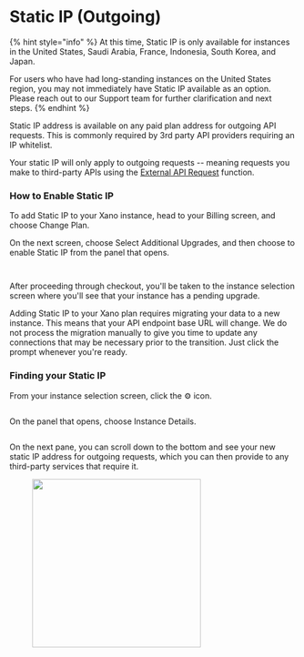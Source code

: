 # Static IP (Outgoing)

{% hint style="info" %}
At this time, Static IP is only available for instances in the United States, Saudi Arabia, France, Indonesia, South Korea, and Japan.

For users who have had long-standing instances on the United States region, you may not immediately have Static IP available as an option. Please reach out to our Support team for further clarification and next steps.
{% endhint %}

Static IP address is available on any paid plan address for outgoing API requests. This is commonly required by 3rd party API providers requiring an IP whitelist.

Your static IP will only apply to outgoing requests -- meaning requests you make to third-party APIs using the [External API Request](../../the-function-stack/functions/apis-and-lambdas/external-api-request.md) function.

### How to Enable Static IP

To add Static IP to your Xano instance, head to your Billing screen, and choose Change Plan.

On the next screen, choose Select Additional Upgrades, and then choose to enable Static IP from the panel that opens.

<figure><img src="../../.gitbook/assets/CleanShot 2023-08-21 at 17.09.40.png" alt=""><figcaption></figcaption></figure>

<figure><img src="../../.gitbook/assets/CleanShot 2023-08-21 at 17.10.37.png" alt=""><figcaption></figcaption></figure>

After proceeding through checkout, you'll be taken to the instance selection screen where you'll see that your instance has a pending upgrade.

Adding Static IP to your Xano plan requires migrating your data to a new instance. This means that your API endpoint base URL will change. We do not process the migration manually to give you time to update any connections that may be necessary prior to the transition. Just click the prompt whenever you're ready.

### Finding your Static IP

From your instance selection screen, click the ⚙️ icon.

<figure><img src="../../.gitbook/assets/CleanShot 2023-08-21 at 17.16.13.png" alt=""><figcaption></figcaption></figure>

On the panel that opens, choose Instance Details.

<figure><img src="../../.gitbook/assets/CleanShot 2023-08-21 at 17.17.40.png" alt=""><figcaption></figcaption></figure>

On the next pane, you can scroll down to the bottom and see your new static IP address for outgoing requests, which you can then provide to any third-party services that require it.

<figure><img src="../../.gitbook/assets/CleanShot 2023-08-21 at 17.18.36.png" alt="" width="296"><figcaption></figcaption></figure>
